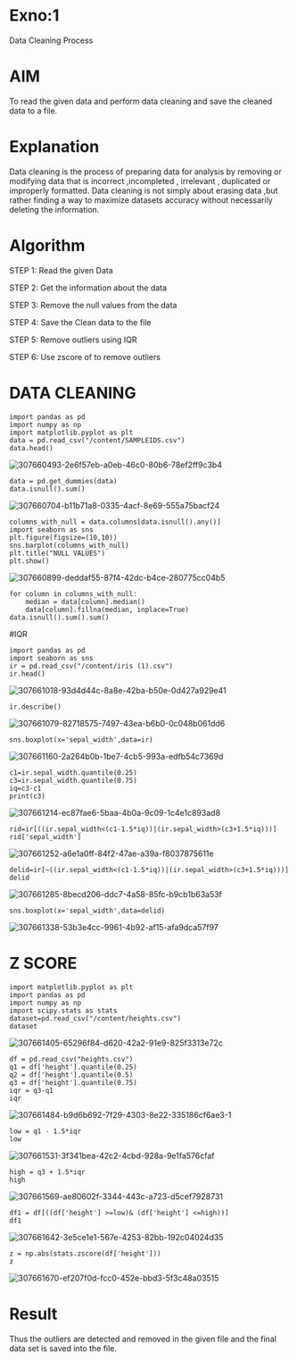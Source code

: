 # Exno:1
Data Cleaning Process

# AIM
To read the given data and perform data cleaning and save the cleaned data to a file.

# Explanation
Data cleaning is the process of preparing data for analysis by removing or modifying data that is incorrect ,incompleted , irrelevant , duplicated or improperly formatted. Data cleaning is not simply about erasing data ,but rather finding a way to maximize datasets accuracy without necessarily deleting the information.

# Algorithm
STEP 1: Read the given Data

STEP 2: Get the information about the data

STEP 3: Remove the null values from the data

STEP 4: Save the Clean data to the file

STEP 5: Remove outliers using IQR

STEP 6: Use zscore of to remove outliers


            
# DATA CLEANING
```
import pandas as pd
import numpy as np
import matplotlib.pyplot as plt
data = pd.read_csv("/content/SAMPLEIDS.csv")
data.head()
```
![307660493-2e6f57eb-a0eb-46c0-80b6-78ef2ff9c3b4](https://github.com/aparnabalasubrmanian/exno1/assets/123351172/87017457-6bc6-447e-b68d-7ce0e74bfdeb)

```
data = pd.get_dummies(data)
data.isnull().sum()
```
![307660704-b11b71a8-0335-4acf-8e69-555a75bacf24](https://github.com/aparnabalasubrmanian/exno1/assets/123351172/21080b5a-61e4-4afb-86c4-1784ed9ccad5)

```
columns_with_null = data.columns[data.isnull().any()]
import seaborn as sns
plt.figure(figsize=(10,10))
sns.barplot(columns_with_null)
plt.title("NULL VALUES")
plt.show()
```
![307660899-deddaf55-87f4-42dc-b4ce-280775cc04b5](https://github.com/aparnabalasubrmanian/exno1/assets/123351172/c97ff983-bca5-401c-bad1-537b54cc593b)
```
for column in columns_with_null:
    median = data[column].median()  
    data[column].fillna(median, inplace=True)
data.isnull().sum().sum()
```
#IQR
```
import pandas as pd
import seaborn as sns
ir = pd.read_csv("/content/iris (1).csv")
ir.head()
```
![307661018-93d4d44c-8a8e-42ba-b50e-0d427a929e41](https://github.com/aparnabalasubrmanian/exno1/assets/123351172/e0ab58a3-f6c4-4150-9ec1-fc360883f213)
```
ir.describe()
```
![307661079-82718575-7497-43ea-b6b0-0c048b061dd6](https://github.com/aparnabalasubrmanian/exno1/assets/123351172/14c52f26-49d7-4773-a3dc-691df7888d24)
```
sns.boxplot(x='sepal_width',data=ir)
```
![307661160-2a264b0b-1be7-4cb5-993a-edfb54c7369d](https://github.com/aparnabalasubrmanian/exno1/assets/123351172/3b4d7891-2bb0-4c00-a5f4-02e0be6035f6)
```
c1=ir.sepal_width.quantile(0.25)
c3=ir.sepal_width.quantile(0.75)
iq=c3-c1
print(c3)
```
![307661214-ec87fae6-5baa-4b0a-9c09-1c4e1c893ad8](https://github.com/aparnabalasubrmanian/exno1/assets/123351172/a525ca98-7554-4860-98cb-b417ec6f6de5)
```
rid=ir[((ir.sepal_width<(c1-1.5*iq))|(ir.sepal_width>(c3+1.5*iq)))]
rid['sepal_width']
```
![307661252-a6e1a0ff-84f2-47ae-a39a-f8037875611e](https://github.com/aparnabalasubrmanian/exno1/assets/123351172/265bcde4-895d-4333-8226-7a2f24d6196d)
```
delid=ir[~((ir.sepal_width<(c1-1.5*iq))|(ir.sepal_width>(c3+1.5*iq)))]
delid
```
![307661285-8becd206-ddc7-4a58-85fc-b9cb1b63a53f](https://github.com/aparnabalasubrmanian/exno1/assets/123351172/8985d070-d77f-4bd7-b9c5-b9f4860ca979)
```
sns.boxplot(x='sepal_width',data=delid)
```
![307661338-53b3e4cc-9961-4b92-af15-afa9dca57f97](https://github.com/aparnabalasubrmanian/exno1/assets/123351172/89bb915b-d491-42d2-b988-71cc15bd0a78)


# Z SCORE
```
import matplotlib.pyplot as plt
import pandas as pd
import numpy as np
import scipy.stats as stats
dataset=pd.read_csv("/content/heights.csv")
dataset
```
![307661405-65296f84-d620-42a2-91e9-825f3313e72c](https://github.com/aparnabalasubrmanian/exno1/assets/123351172/827293f2-76d9-4d1c-a7a3-0c0ea93a0838)
```
df = pd.read_csv("heights.csv")
q1 = df['height'].quantile(0.25)
q2 = df['height'].quantile(0.5)
q3 = df['height'].quantile(0.75)
iqr = q3-q1
iqr
```
![307661484-b9d6b692-7f29-4303-8e22-335186cf6ae3-1](https://github.com/aparnabalasubrmanian/exno1/assets/123351172/dbc944ae-4f89-4498-814d-0d00d4147a7f)
```
low = q1 - 1.5*iqr
low
```
![307661531-3f341bea-42c2-4cbd-928a-9e1fa576cfaf](https://github.com/aparnabalasubrmanian/exno1/assets/123351172/a62dd212-32e8-4f6e-a9bb-cd4e5be1c40e)
```
high = q3 + 1.5*iqr
high
```
![307661569-ae80602f-3344-443c-a723-d5cef7928731](https://github.com/aparnabalasubrmanian/exno1/assets/123351172/74bb2438-286d-417c-9a8f-7511df91f02e)
```
df1 = df[((df['height'] >=low)& (df['height'] <=high))]
df1
```
![307661642-3e5ce1e1-567e-4253-82bb-192c04024d35](https://github.com/aparnabalasubrmanian/exno1/assets/123351172/e14fa31d-adf2-4da4-aa7f-17beac6b0a1d)
```
z = np.abs(stats.zscore(df['height']))
z
```
![307661670-ef207f0d-fcc0-452e-bbd3-5f3c48a03515](https://github.com/aparnabalasubrmanian/exno1/assets/123351172/0bbf349d-f89c-4069-b6dc-bfa65b58d8f1)


# Result
Thus the outliers are detected and removed in the given file and the final data set is saved into the file.       
